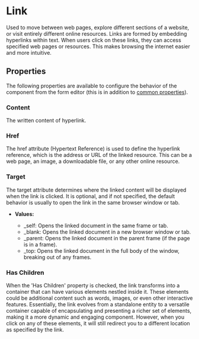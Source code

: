 # Link

Used to move between web pages, explore different sections of a website, or visit entirely different online resources. Links are formed by embedding hyperlinks within text. When users click on these links, they can access specified web pages or resources. This makes browsing the internet easier and more intuitive.

[//]: # '<iframe width="100%" height="500" src="https://pd-docs-adminportal-test.shesha.dev/shesha/forms-designer/?id=b20997d3-cd89-4bd6-98ca-135a63bf388b" title="Link Component" ></iframe>'

## Properties

The following properties are available to configure the behavior of the component from the form editor (this is in addition to [common properties](/docs/front-end-basics/form-components/common-component-properties.md)).

### Content

The written content of hyperlink.

### Href

The href attribute (Hypertext Reference) is used to define the hyperlink reference, which is the address or URL of the linked resource. This can be a web page, an image, a downloadable file, or any other online resource.

### Target

The target attribute determines where the linked content will be displayed when the link is clicked. It is optional, and if not specified, the default behavior is usually to open the link in the same browser window or tab.

- **Values:**

  - \_self: Opens the linked document in the same frame or tab.
  - \_blank: Opens the linked document in a new browser window or tab.
  - \_parent: Opens the linked document in the parent frame (if the page is in a frame).
  - \_top: Opens the linked document in the full body of the window, breaking out of any frames.

### Has Children

When the 'Has Children' property is checked, the link transforms into a container that can have various elements nestled inside it. These elements could be additional content such as words, images, or even other interactive features. Essentially, the link evolves from a standalone entity to a versatile container capable of encapsulating and presenting a richer set of elements, making it a more dynamic and engaging component. However, when you click on any of these elements, it will still redirect you to a different location as specified by the link.
